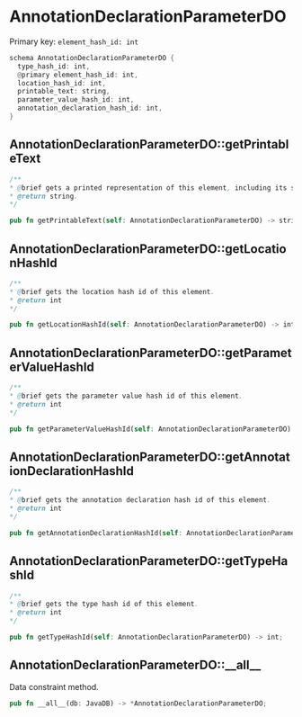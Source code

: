 # AnnotationDeclarationParameterDO

Primary key: `element_hash_id: int`

```rust
schema AnnotationDeclarationParameterDO {
  type_hash_id: int,
  @primary element_hash_id: int,
  location_hash_id: int,
  printable_text: string,
  parameter_value_hash_id: int,
  annotation_declaration_hash_id: int,
}
```
## AnnotationDeclarationParameterDO::getPrintableText

```java
/**
* @brief gets a printed representation of this element, including its structure where applicable.
* @return string.
*/
```
```rust
pub fn getPrintableText(self: AnnotationDeclarationParameterDO) -> string;
```
## AnnotationDeclarationParameterDO::getLocationHashId

```java
/**
* @brief gets the location hash id of this element.
* @return int
*/
```
```rust
pub fn getLocationHashId(self: AnnotationDeclarationParameterDO) -> int;
```
## AnnotationDeclarationParameterDO::getParameterValueHashId

```java
/**
* @brief gets the parameter value hash id of this element.
* @return int
*/
```
```rust
pub fn getParameterValueHashId(self: AnnotationDeclarationParameterDO) -> int;
```
## AnnotationDeclarationParameterDO::getAnnotationDeclarationHashId

```java
/**
* @brief gets the annotation declaration hash id of this element.
* @return int
*/
```
```rust
pub fn getAnnotationDeclarationHashId(self: AnnotationDeclarationParameterDO) -> int;
```
## AnnotationDeclarationParameterDO::getTypeHashId

```java
/**
* @brief gets the type hash id of this element.
* @return int
*/
```
```rust
pub fn getTypeHashId(self: AnnotationDeclarationParameterDO) -> int;
```
## AnnotationDeclarationParameterDO::\_\_all\_\_

Data constraint method.

```rust
pub fn __all__(db: JavaDB) -> *AnnotationDeclarationParameterDO;
```
